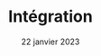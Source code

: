 ---
layout: post
title: 'Intégration'
caption: Pérennisez et sécurisez vos sites vitrines ou fonctionnels
description: >
  Le bon choix des différents outils/environnements de développements favorise le succès et la pérennité de vos projets web. cela impacte directement l'UX et la sécurité des données. Que ça soit pour un site vitrine ou e-commerce, privilégiez la compatibiité entre les différentes technologies choisies afin d'optimiser les performances du site ou de l'application, telles que la vitesse de chargement, la réponse aux requêtes et la capacité à gérer des charges élevées de trafic.
date: 22 janvier 2023
image: 
  path: /assets/img/services/cover-integration.jpg
  srcset: 
    1920w: /assets/img/services/cover-integration.jpg
    960w:  /assets/img/services/cover-integration@0,5x.jpg

links:
  - title: Plus d'informations
    url: /contact
accent_color: '#4fb1ba'
accent_image:
theme_color: '#193747'
sitemap: false
---